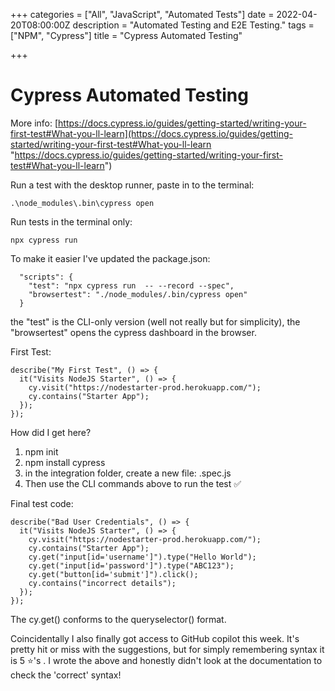 +++
categories = ["All", "JavaScript", "Automated Tests"]
date = 2022-04-20T08:00:00Z
description = "Automated Testing and E2E Testing."
tags = ["NPM", "Cypress"]
title = "Cypress Automated Testing"

+++
# Cypress Automated Testing

More info: [https://docs.cypress.io/guides/getting-started/writing-your-first-test#What-you-ll-learn](https://docs.cypress.io/guides/getting-started/writing-your-first-test#What-you-ll-learn "https://docs.cypress.io/guides/getting-started/writing-your-first-test#What-you-ll-learn")

Run a test with the desktop runner, paste in to the terminal:

    .\node_modules\.bin\cypress open

Run tests in the terminal only:

    npx cypress run

To make it easier I've updated the package.json:

      "scripts": {
        "test": "npx cypress run  -- --record --spec",
        "browsertest": "./node_modules/.bin/cypress open"
      }

the "test" is the CLI-only version (well not really but for simplicity), the "browsertest" opens the cypress dashboard in the browser.

First Test:

    describe("My First Test", () => {
      it("Visits NodeJS Starter", () => {
        cy.visit("https://nodestarter-prod.herokuapp.com/");
        cy.contains("Starter App");
      });
    });

How did I get here?

1. npm init
2. npm install cypress
3. in the integration folder, create a new file: <Name>.spec.js
4. Then use the CLI commands above to run the test ✅

Final test code:

    describe("Bad User Credentials", () => {
      it("Visits NodeJS Starter", () => {
        cy.visit("https://nodestarter-prod.herokuapp.com/");
        cy.contains("Starter App");
        cy.get("input[id='username']").type("Hello World");
        cy.get("input[id='password']").type("ABC123");
        cy.get("button[id='submit']").click();
        cy.contains("incorrect details");
      });
    });

The cy.get() conforms to the queryselector() format.

Coincidentally I also finally got access to GitHub copilot this week. It's pretty hit or miss with the suggestions, but for simply remembering syntax it is 5 ⭐'s . I wrote the above and honestly didn't look at the documentation to check the 'correct' syntax!